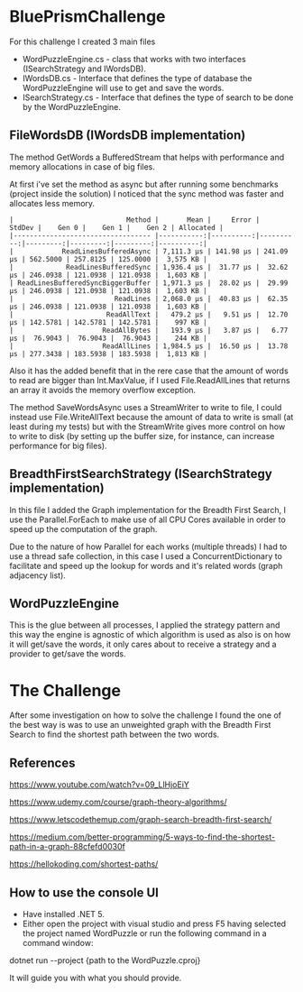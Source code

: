BluePrismChallenge
===
For this challenge I created 3 main files
- WordPuzzleEngine.cs - class that works with two interfaces (ISearchStrategy and IWordsDB).
- IWordsDB.cs - Interface that defines the type of database the WordPuzzleEngine will use to get and save the words.
- ISearchStrategy.cs - Interface that defines the type of search to be done by the WordPuzzleEngine.

FileWordsDB (IWordsDB implementation)
---
The method GetWords a BufferedStream that helps with performance and memory allocations in case of big files.

At first i've set the method as async but after running some benchmarks (project inside the solution) I noticed that the sync method was faster and allocates less memory.

```
|                            Method |       Mean |     Error |    StdDev |    Gen 0 |    Gen 1 |    Gen 2 | Allocated |
|---------------------------------- |-----------:|----------:|----------:|---------:|---------:|---------:|----------:|
|            ReadLinesBufferedAsync | 7,111.3 μs | 141.98 μs | 241.09 μs | 562.5000 | 257.8125 | 125.0000 |  3,575 KB |
|             ReadLinesBufferedSync | 1,936.4 μs |  31.77 μs |  32.62 μs | 246.0938 | 121.0938 | 121.0938 |  1,603 KB |
| ReadLinesBufferedSyncBiggerBuffer | 1,971.3 μs |  28.02 μs |  29.99 μs | 246.0938 | 121.0938 | 121.0938 |  1,603 KB |
|                         ReadLines | 2,068.0 μs |  40.83 μs |  62.35 μs | 246.0938 | 121.0938 | 121.0938 |  1,603 KB |
|                       ReadAllText |   479.2 μs |   9.51 μs |  12.70 μs | 142.5781 | 142.5781 | 142.5781 |    997 KB |
|                      ReadAllBytes |   193.9 μs |   3.87 μs |   6.77 μs |  76.9043 |  76.9043 |  76.9043 |    244 KB |
|                      ReadAllLines | 1,984.5 μs |  16.50 μs |  13.78 μs | 277.3438 | 183.5938 | 183.5938 |  1,813 KB |
```

Also it has the added benefit that in the rere case that the amount of words to read are bigger than Int.MaxValue, if I used File.ReadAllLines that returns an array it avoids the memory overflow exception.

The method SaveWordsAsync uses a StreamWriter to write to file, I could instead use File.WriteAllText because the amount of data to write is small (at least during my tests) but with the StreamWrite gives more control on how to write to disk (by setting up the buffer size, for instance, can increase performance for big files).


BreadthFirstSearchStrategy (ISearchStrategy implementation)
---
In this file I added the Graph implementation for the Breadth First Search, I use the Parallel.ForEach to make use of all CPU Cores available in order to speed up the computation of the graph. 

Due to the nature of how Parallel for each works (multiple threads) I had to use a thread safe collection, in this case I used a ConcurrentDictionary to facilitate and speed up the lookup for words and it's related words (graph adjacency list).


WordPuzzleEngine
---
This is the glue between all processes, I applied the strategy pattern and this way the engine is agnostic of which algorithm is used as also is on how it will get/save the words, it only cares about to receive a strategy and a provider to get/save the words.

The Challenge
===

After some investigation on how to solve the challenge I found the one of the best way is was to use an unweighted graph with the Breadth First Search to find the shortest path between the two words.


References
------

https://www.youtube.com/watch?v=09_LlHjoEiY

https://www.udemy.com/course/graph-theory-algorithms/

https://www.letscodethemup.com/graph-search-breadth-first-search/

https://medium.com/better-programming/5-ways-to-find-the-shortest-path-in-a-graph-88cfefd0030f

https://hellokoding.com/shortest-paths/


How to use the console UI
---
- Have installed .NET 5.
- Either open the project with visual studio and press F5 having selected the project named WordPuzzle or run the following command in a command window:

dotnet run --project {path to the WordPuzzle.cproj}

It will guide you with what you should provide.


